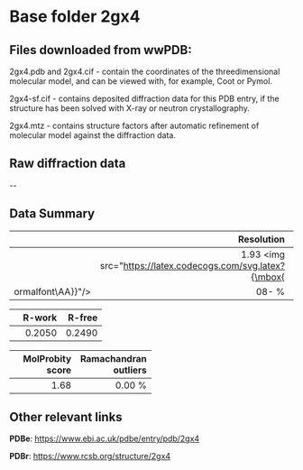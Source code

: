 # Base folder 2gx4

## Files downloaded from wwPDB:

2gx4.pdb and 2gx4.cif - contain the coordinates of the threedimensional molecular model, and can be viewed with, for example, Coot or Pymol.

2gx4-sf.cif - contains deposited diffraction data for this PDB entry, if the structure has been solved with X-ray or neutron crystallography.

2gx4.mtz - contains structure factors after automatic refinement of molecular model against the diffraction data.

## Raw diffraction data

--<br> 

## Data Summary
|   | Resolution | Completeness| I/sigma |
|---|-------------:|----------------:|--------------:|
|   |1.93 <img src="https://latex.codecogs.com/svg.latex?{\mbox{
ormalfont\AA}}"/>|  08- %|<img width=50/>NULL |

|   | **R-work**| **R-free**   
|---|-------------:|----------------:|           
||0.2050|0.2490|

|   |**MolProbity<br>score**| **Ramachandran<br>outliers** 
|---|-------------:|----------------:|
||1.68|0.00 %|

## Other relevant links 
**PDBe**:  https://www.ebi.ac.uk/pdbe/entry/pdb/2gx4
 
**PDBr**: https://www.rcsb.org/structure/2gx4 

